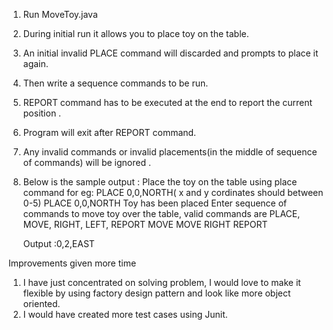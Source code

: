 1) Run MoveToy.java 
2) During initial run it allows you to place toy on the table.
3) An initial invalid PLACE command will discarded and prompts to place it again.
4) Then write a sequence commands to be run.
5) REPORT command has to be executed at the end to report the current position .
6) Program will exit after REPORT command.
7) Any invalid commands or invalid placements(in the middle of sequence of commands) will be ignored .
8) Below is the sample output :
     Place the toy on the table using place command for eg: PLACE 0,0,NORTH( x and y cordinates should between 0-5)
	PLACE 0,0,NORTH
	Toy has been placed
	Enter sequence of commands to move toy over the table, valid commands are 
	 PLACE, MOVE, RIGHT, LEFT, REPORT 
	MOVE
	MOVE
	RIGHT
	REPORT

	Output :0,2,EAST

Improvements given more time
1) I have just concentrated on solving problem, I would love to make it flexible by using factory design pattern and look like more object oriented.
2) I would have created more test cases using Junit.
